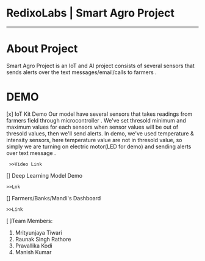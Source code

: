 # RedixoLabs | Smart Agro Project

-------------------
# About Project
Smart Agro Project is an IoT and AI project consists of several sensors that sends alerts over the text messages/email/calls to farmers .

# DEMO
[x] IoT Kit Demo
Our model have several sensors that takes readings from farmers field through microcontroller . We've set thresold minimum and maximum values for each sensors when sensor values will be out of thresold values, then we'll send alerts.
In demo, we've used temperature & intensity sensors, here temperature value are not in thresold value, so simply we are turning on electric motor(LED for demo) and sending alerts over text message .

     >>Video Link
     
[] Deep Learning Model Demo

    >>Lnk
   
[] Farmers/Banks/Mandi's Dashboard

    >>Link

[ ]Team Members: 
1) Mrityunjaya Tiwari 
2) Raunak Singh Rathore
3) Pravallika Kodi
4) Manish Kumar
